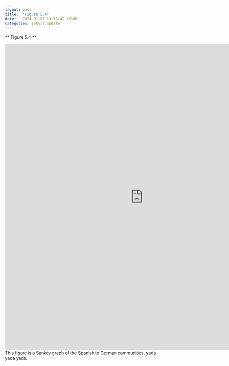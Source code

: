 ```yaml
---
layout: post
title:  "Figure 5.4"
date:   2024-01-01 13:58:42 +0100
categories: jekyll update
---
```


** Figure 5.4 **

<iframe src="https://elinebrunke.github.io/assets/Es_De_minsize25.html" 
        width="900px" 
        height="1000px" 
        frameborder="0">
</iframe>
This figure is a Sankey graph of the Spanish to German communities, yada yada yada.

